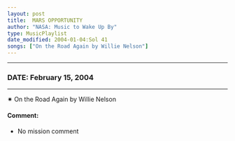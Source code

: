```yaml
---
layout: post
title:  MARS OPPORTUNITY
author: "NASA: Music to Wake Up By"
type: MusicPlaylist
date_modified: 2004-01-04:Sol 41
songs: ["On the Road Again by Willie Nelson"]
---
```


----
### DATE: February 15, 2004
----
✷ On the Road Again by Willie Nelson

#### Comment:
* No mission comment



<br/>
<center>
	<a target="_blank"
	   href="https://twitter.com/intent/tweet?hashtags=Space,NASA,Playlist,NASAWakeupCalls,SpaceProgram&text={{ page.author}}, '{{ page.songs.first }}' {{ page.title }}, {{ page.date | date: '%B %d, %Y' }}. {{ site.url }}{{ page.url }}&via=nasawakeupcalls"><i class="fab fa-twitter" alt="Tweet this page" style="font-size: 1.3em;"></i></a>
	&nbsp; 	<i class="fas fa-user-astronaut" style="font-size: 1.5em;"></i> &nbsp;
    <a type="amzn" search="'On the Road Again by Willie Nelson'" category="popular music">
    <i class="fab fa-amazon" style="font-size: 1.3em;"></i></a>
</center>
